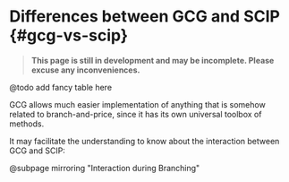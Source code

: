 # Differences between GCG and SCIP {#gcg-vs-scip}
> **This page is still in development and may be incomplete. Please excuse any inconveniences.**

@todo add fancy table here

GCG allows much easier implementation of anything that is somehow related to branch-and-price, since it has its own universal toolbox of methods.

It may facilitate the understanding to know about the interaction between GCG and SCIP:

@subpage mirroring "Interaction during Branching"
